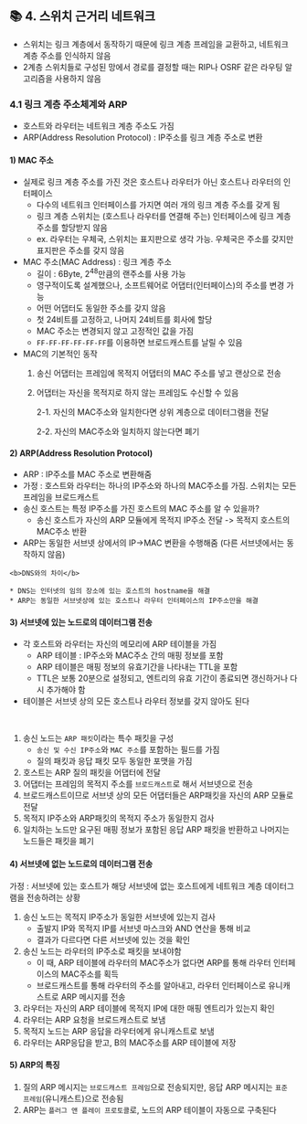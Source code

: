 ## 📚 4. 스위치 근거리 네트워크
- 스위치는 링크 계층에서 동작하기 때문에 링크 계층 프레임을 교환하고, 네트워크 계층 주소를 인식하지 않음
- 2계층 스위치들로 구성된 망에서 경로를 결정할 때는 RIP나 OSRF 같은 라우팅 알고리즘을 사용하지 않음

### 4.1 링크 계층 주소체계와 ARP
- 호스트와 라우터는 네트워크 계층 주소도 가짐
- ARP(Address Resolution Protocol) : IP주소를 링크 계층 주소로 변환

#### 1) MAC 주소
- 실제로 링크 계층 주소를 가진 것은 호스트나 라우터가 아닌 호스트나 라우터의 인터페이스
    - 다수의 네트워크 인터페이스를 가지면 여러 개의 링크 계층 주소를 갖게 됨
    - 링크 계층 스위치는 (호스트나 라우터를 연결해 주는) 인터페이스에 링크 계층 주소를 할당받지 않음
    - ex. 라우터는 우체국, 스위치는 표지판으로 생각 가능. 우체국은 주소를 갖지만 표지판은 주소를 갖지 않음
- MAC 주소(MAC Address) : 링크 계층 주소
    - 길이 : 6Byte, $2^{48}$만큼의 랜주소를 사용 가능
    - 영구적이도록 설계했으나, 소프트웨어로 어댑터(인터페이스)의 주소를 변경 가능
    - 어떤 어댑터도 동일한 주소를 갖지 않음
    - 첫 24비트를 고정하고, 나머지 24비트를 회사에 할당
    - MAC 주소는 변경되지 않고 고정적인 값을 가짐
    - `FF-FF-FF-FF-FF-FF`를 이용하면 브로드캐스트를 날릴 수 있음
- MAC의 기본적인 동작
    1. 송신 어댑터는 프레임에 목적지 어댑터의 MAC 주소를 넣고 랜상으로 전송
    2. 어댑터는 자신을 목적지로 하지 않는 프레임도 수신할 수 있음
        
        2-1. 자신의 MAC주소와 일치한다면 상위 계층으로 데이터그램을 전달

        2-2. 자신의 MAC주소와 일치하지 않는다면 폐기

#### 2) ARP(Address Resolution Protocol)
- ARP : IP주소를 MAC 주소로 변환해줌
- 가정 : 호스트와 라우터는 하나의 IP주소와 하나의 MAC주소를 가짐. 스위치는 모든 프레임을 브로드캐스트
- 송신 호스트는 특정 IP주소를 가진 호스트의 MAC 주소를 알 수 있을까?
    - 송신 호스트가 자신의 ARP 모듈에게 목적지 IP주소 전달 -> 목적지 호스트의 MAC주소 반환
- ARP는 동일한 서브넷 상에서의 IP->MAC 변환을 수행해줌 (다른 서브넷에서는 동작하지 않음)

```
<b>DNS와의 차이</b>

* DNS는 인터넷의 임의 장소에 있는 호스트의 hostname을 해결
* ARP는 동일한 서브넷상에 있는 호스트나 라우터 인터페이스의 IP주소만을 해결
```

#### 3) 서브넷에 있는 노드로의 데이터그램 전송
- 각 호스트와 라우터는 자신의 메모리에 ARP 테이블을 가짐
    - ARP 테이블 : IP주소와 MAC주소 간의 매핑 정보를 포함
    - ARP 테이블은 매핑 정보의 유효기간을 나타내는 TTL을 포함
    - TTL은 보통 20분으로 설정되고, 엔트리의 유효 기간이 종료되면 갱신하거나 다시 추가해야 함
- 테이블은 서브넷 상의 모든 호스트나 라우터 정보를 갖지 않아도 된다

<br>

1. 송신 노드는 `ARP 패킷`이라는 특수 패킷을 구성
    - `송신 및 수신 IP주소`와 `MAC 주소`를 포함하는 필드를 가짐
    - 질의 패킷과 응답 패킷 모두 동일한 포맷을 가짐
2. 호스트는 ARP 질의 패킷을 어댑터에 전달
3. 어댑터는 프레임의 목적지 주소를 `브로드캐스트`로 해서 서브넷으로 전송
4. 브로드캐스트이므로 서브넷 상의 모든 어댑터들은 ARP패킷을 자신의 ARP 모듈로 전달
5. 목적지 IP주소와 ARP패킷의 목적지 주소가 동일한지 검사
6. 일치하는 노드만 요구된 매핑 정보가 포함된 응답 ARP 패킷을 반환하고 나머지는 노드들은 패킷을 폐기

#### 4) 서브넷에 없는 노드로의 데이터그램 전송
가정 : 서브넷에 있는 호스트가 해당 서브넷에 없는 호스트에게 네트워크 계층 데이터그램을 전송하려는 상황
1. 송신 노드는 목적지 IP주소가 동일한 서브넷에 있는지 검사
    - 출발지 IP와 목적지 IP를 서브넷 마스크와 AND 연산을 통해 비교
    - 결과가 다르다면 다른 서브넷에 있는 것을 확인
2. 송신 노드는 라우터의 IP주소로 패킷을 보내야함
    - 이 때, ARP 테이블에 라우터의 MAC주소가 없다면 ARP를 통해 라우터 인터페이스의 MAC주소를 획득
    - 브로드캐스트를 통해 라우터의 주소를 알아내고, 라우터 인터페이스로 유니캐스트로 ARP 메시지를 전송
3. 라우터는 자신의 ARP 테이블에 목적지 IP에 대한 매핑 엔트리가 있는지 확인
4. 라우터는 ARP 요청을 브로드캐스트로 보냄
5. 목적지 노드는 ARP 응답을 라우터에게 유니캐스트로 보냄
6. 라우터는 ARP응답을 받고, B의 MAC주소를 ARP 테이블에 저장

#### 5) ARP의 특징
1. 질의 ARP 메시지는 `브로드캐스트 프레임`으로 전송되지만, 응답 ARP 메시지는 `표준 프레임`(유니캐스트)으로 전송됨
2. ARP는 `플러그 앤 플레이 프로토콜`로, 노드의 ARP 테이블이 자동으로 구축된다

